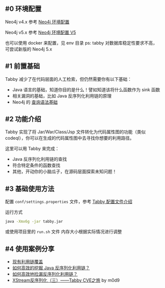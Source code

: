 ## #0 环境配置

Neo4j v4.x 参考 [Neo4j 环境配置](https://github.com/wh1t3p1g/tabby/blob/master/doc/Neo4j%20%E7%8E%AF%E5%A2%83%E9%85%8D%E7%BD%AE.md)

Neo4j v5.x 参考 [Neo4j 环境配置 V5](https://github.com/wh1t3p1g/tabby/blob/master/doc/Neo4j%20%E7%8E%AF%E5%A2%83%E9%85%8D%E7%BD%AE%20%20V5.md)

也可以使用 docker 来配置，见 env 目录
ps: tabby 对数据库稳定性要求不高，可尝试新版的 Neo4j 5.x

## #1 前置基础

Tabby 减少了在代码层面的人工检索，但仍然需要你有以下基础：
- Java 语言的基础，知道你目的是什么！譬如知道该将什么函数作为 sink 函数
- 相关漏洞的基础，比如 Java 反序列化利用链的原理
- Neo4j 的 [查询语法基础](https://neo4j.com/docs/cypher-manual/current/clauses/)

## #2 功能介绍

Tabby 实现了将 Jar/War/Class/Jsp 文件转化为代码属性图的功能（类似 codeql），你可以在生成的代码属性图中去寻找你想要的利用路径。

这里可以用 Tabby 来完成：
- Java 反序列化利用链的查找
- 符合特定条件的函数查找
- 其他，开动你的小脑瓜子，在源码层面探索未知问题！

## #3 基础使用方法
配置 `conf/settings.properties` 文件，参考 [Tabby 配置文件介绍](https://github.com/wh1t3p1g/tabby/blob/master/doc/Tabby%20%E9%85%8D%E7%BD%AE%E6%96%87%E4%BB%B6%E4%BB%8B%E7%BB%8D.md)

运行方式
```bash
java -Xmx6g -jar tabby.jar
```
或使用项目里的 `run.sh` 文件
内存大小根据实际情况进行调整

## #4 使用案例分享

- [现有利用链覆盖](https://github.com/wh1t3p1g/tabby/wiki/%E7%8E%B0%E6%9C%89%E5%88%A9%E7%94%A8%E9%93%BE%E8%A6%86%E7%9B%96)
- [如何高效的挖掘 Java 反序列化利用链？](https://blog.0kami.cn/2021/03/14/java-how-to-find-gadget-chains/)
- [如何高效地捡漏反序列化利用链？](https://www.anquanke.com/post/id/251814)
- [XStream反序列化（三）——Tabby CVE之旅](https://m0d9.me/2021/08/29/XStream%E5%8F%8D%E5%BA%8F%E5%88%97%E5%8C%96%EF%BC%88%E4%B8%89%EF%BC%89%E2%80%94%E2%80%94Tabby%20CVE%E4%B9%8B%E6%97%85/) by m0d9